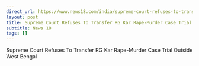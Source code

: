 ```yaml
---
direct_url: https://www.news18.com/india/supreme-court-refuses-to-transfer-rg-kar-rape-murder-case-trial-outside-west-bengal-9112458.html
layout: post
title: Supreme Court Refuses To Transfer RG Kar Rape-Murder Case Trial Outside West Bengal
subtitle: News 18
tags: []
---
```


Supreme Court Refuses To Transfer RG Kar Rape-Murder Case Trial Outside West Bengal
